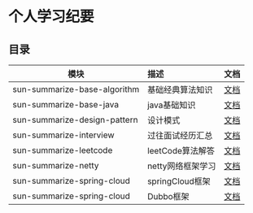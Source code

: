  个人学习纪要
=============

## 目录

| 模块        | 描述           | 文档  |
| ------------- |:-------------| -----|
| sun-summarize-base-algorithm  | 基础经典算法知识|[文档](./sun-summarize-base-algorithm/README.md)  |
| sun-summarize-base-java | java基础知识|[文档](./sun-summarize-base-java/README.md)  |
| sun-summarize-design-pattern | 设计模式|[文档](./sun-summarize-design-pattern/README.md)  |
| sun-summarize-interview | 过往面试经历汇总|[文档](./sun-summarize-interview/README.md)  |
| sun-summarize-leetcode  | leetCode算法解答|[文档](./sun-summarize-leetcode/README.md)  |
| sun-summarize-netty | netty网络框架学习|[文档](./sun-summarize-netty/README.md)  |
| sun-summarize-spring-cloud | springCloud框架|[文档](./sun-summarize-spring-cloud/README.md)  |
| sun-summarize-spring-cloud | Dubbo框架|[文档](./sun-summarize-dubbo/README.md)  |

